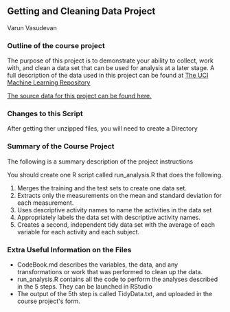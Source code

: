 ## Getting and Cleaning Data Project

Varun Vasudevan

### Outline of the course project
The purpose of this project is to demonstrate your ability to collect, work with, and clean a data set that can be used for 
analysis at a later stage. A full description of the data used in this project can be found at [The UCI Machine Learning Repository](http://archive.ics.uci.edu/ml/datasets/Human+Activity+Recognition+Using+Smartphones)

[The source data for this project can be found here.](https://d396qusza40orc.cloudfront.net/getdata%2Fprojectfiles%2FUCI%20HAR%20Dataset.zip)

### Changes to this Script
After getting ther unzipped files, you will need to create a Directory

### Summary of the Course Project
The following is a summary description of the project instructions

You should create one R script called run_analysis.R that does the following. 
1. Merges the training and the test sets to create one data set.
2. Extracts only the measurements on the mean and standard deviation for each measurement. 
3. Uses descriptive activity names to name the activities in the data set
4. Appropriately labels the data set with descriptive activity names. 
5. Creates a second, independent tidy data set with the average of each variable for each activity and each subject. 

### Extra Useful Information on the Files
* CodeBook.md describes the variables, the data, and any transformations or work that was performed to clean up the data.
* run_analysis.R contains all the code to perform the analyses described in the 5 steps. They can be launched in RStudio
* The output of the 5th step is called TidyData.txt, and uploaded in the course project's form.

